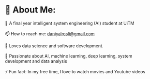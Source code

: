 # 💫 About Me:
🌱 A final year intelligent system engineering (AI) student at UiTM<br><br>📫 How to reach me: daniyalrosli@gmail.com<br><br>💬 Loves data science and software development. <br><br>🔭 Passionate about AI, machine learning, deep learning, system development and data analysis<br><br>⚡ Fun fact: In my free time, I love to watch movies and Youtube videos<be>




